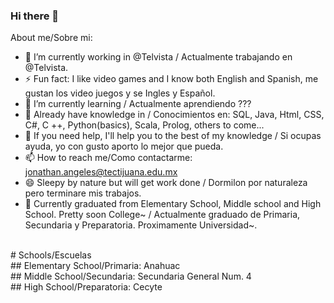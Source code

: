### Hi there 👋

<!--
**JonathanAV/jonathanav** is a ✨ _special_ ✨ repository because its `README.md` (this file) appears on your GitHub profile.
-->

About me/Sobre mi:

- 🔭 I’m currently working in @Telvista / Actualmente trabajando en @Telvista.
- ⚡ Fun fact: I like video games and I know both English and Spanish, me gustan los video juegos y se Ingles y Español.
- 🌱 I’m currently learning / Actualmente aprendiendo ???
- 🌱 Already have knowledge in / Conocimientos en: SQL, Java, Html, CSS, C#, C ++, Python(basics), Scala, Prolog, others to come...
- 💬 If you need help, I'll help you to the best of my knowledge / Si ocupas ayuda, yo con gusto aporto lo mejor que pueda.
- 📫 How to reach me/Como contactarme: jonathan.angeles@tectijuana.edu.mx
- 😄 Sleepy by nature but will get work done / Dormilon por naturaleza pero terminare mis trabajos.
- 📲 Currently graduated from Elementary School, Middle school and High School. Pretty soon College~ / Actualmente graduado de Primaria, Secundaria y Preparatoria. Proximamente Universidad~.
</br>
# Schools/Escuelas </br>
## Elementary School/Primaria: Anahuac </br>
## Middle School/Secundaria: Secundaria General Num. 4 </br>
## High School/Preparatoria: Cecyte </br>
